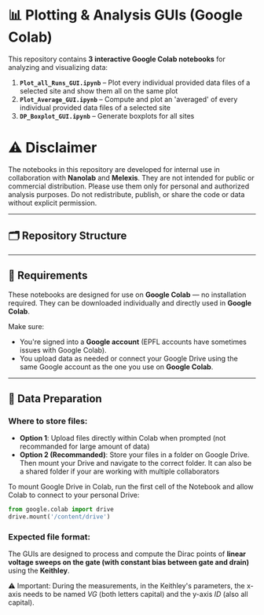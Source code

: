 # 📊 Plotting & Analysis GUIs (Google Colab)

This repository contains **3 interactive Google Colab notebooks** for analyzing and visualizing data:

1. **`Plot_all_Runs_GUI.ipynb`** – Plot every individual provided data files of a selected site and show them all on the same plot
2. **`Plot_Average_GUI.ipynb`** – Compute and plot an 'averaged' of every individual provided data files of a selected site
3. **`DP_Boxplot_GUI.ipynb`** – Generate boxplots for all sites

# ⚠️ Disclaimer

The notebooks in this repository are developed for internal use in collaboration with **Nanolab** and **Melexis**.
They are not intended for public or commercial distribution.
Please use them only for personal and authorized analysis purposes.
Do not redistribute, publish, or share the code or data without explicit permission.

---

## 🗂 Repository Structure

---

## 🧾 Requirements

These notebooks are designed for use on **Google Colab** — no installation required.
They can be downloaded individually and directly used in **Google Colab**.

Make sure:
- You're signed into a **Google account** (EPFL accounts have sometimes issues with Google Colab).
- You upload data as needed or connect your Google Drive using the same Google account as the one you use on **Google Colab**.

---

## 📁 Data Preparation

### Where to store files:
- **Option 1**: Upload files directly within Colab when prompted (not recommanded for large amount of data)
- **Option 2 (Recommanded)**: Store your files in a folder on Google Drive. Then mount your Drive and navigate to the correct folder. It can also be a shared folder if your are working with multiple collaborators

To mount Google Drive in Colab, run the first cell of the Notebook and allow Colab to connect to your personal Drive:

```python
from google.colab import drive
drive.mount('/content/drive')
```

### Expected file format:
The GUIs are designed to process and compute the Dirac points of **linear voltage sweeps on the gate (with constant bias between gate and drain)** using the **Keithley**.

⚠️ Important: During the measurements, in the Keithley's parameters, the x-axis needs to be named *VG* (both letters capital) and the y-axis *ID* (also all capital).
